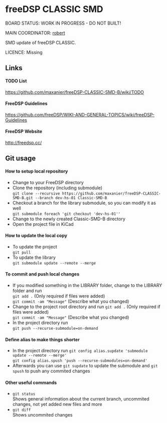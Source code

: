 # freeDSP CLASSIC SMD

BOARD STATUS: WORK IN PROGRESS - DO NOT BUILT!

MAIN COORDINATOR: [robert](https://github.com/FreeDSP-Robert)

SMD update of freeDSP CLASSIC.

LICENCE: Missing

## Links

#### TODO List
https://github.com/maxanier/freeDSP-CLASSIC-SMD-B/wiki/TODO

#### FreeDSP Guidelines
https://github.com/freeDSP/WIKI-AND-GENERAL-TOPICS/wiki/freeDSP-Guidelines

#### FreeDSP Website
http://freedsp.cc/

## Git usage

#### How to setup local repository
- Change to your FreeDSP directory
- Clone the repository (including submodule)  
 `git clone --recursive https://github.com/maxanier/freeDSP-CLASSIC-SMD-B.git --branch dev-hs-01 Classic-SMD-B`
- Checkout a branch for the library submodule, so you can modify it as well  
  `git submodule foreach 'git checkout 'dev-hs-01''`
- Change to the newly created Classic-SMD-B directory
- Open the project file in KiCad

#### How to update the local copy
- To update the project  
  `git pull`
- To update the library  
  `git submodule update --remote --merge`

#### To commit and push local changes
- If you modified something in the LIBRARY folder, change to the LIBRARY folder and run  
  `git add .` (Only required if files were added)  
  `git commit -am "Message"`  (Describe what you changed)  
- Change to the project root directory and run
  `git add .` (Only required if files were added)  
  `git commit -am "Message"`  (Describe what you changed)    
- In the project directory run  
  `git push --recurse-submodule=on-demand`  

#### Define alias to make things shorter
- In the project directory run
  `git config alias.supdate 'submodule update --remote --merge'`  
  `git config alias.spush 'push --recurse-submodules=on-demand'`  
- Afterwards you can use `git supdate` to update the submodule and `git spush` to push any commited changes  

#### Other useful commands
- `git status`  
  Shows general information about the current branch, uncommited changes, not yet added new files and more
- `git diff`  
  Shows uncommited changes
